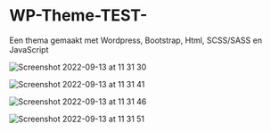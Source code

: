 # WP-Theme-TEST-
Een thema gemaakt met Wordpress, Bootstrap, Html, SCSS/SASS en JavaScript


![Screenshot 2022-09-13 at 11 31 30](https://user-images.githubusercontent.com/94444127/189866536-c82a81f3-fad1-4a7d-935e-b47c1a346c2e.png)

![Screenshot 2022-09-13 at 11 31 41](https://user-images.githubusercontent.com/94444127/189866553-639ea622-80d8-4ee1-9007-d233baad65d8.png)

![Screenshot 2022-09-13 at 11 31 46](https://user-images.githubusercontent.com/94444127/189866578-84c0c28d-7597-446c-a623-d99e3e22e7ba.png)

![Screenshot 2022-09-13 at 11 31 51](https://user-images.githubusercontent.com/94444127/189866593-66db8aec-2f16-4b2d-915e-328dc7f6936b.png)
